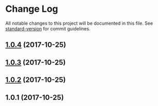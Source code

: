 # Change Log

All notable changes to this project will be documented in this file. See [standard-version](https://github.com/conventional-changelog/standard-version) for commit guidelines.

<a name="1.0.4"></a>
## [1.0.4](https://github.com/WilliamDASILVA/nuxt-stripe-module/compare/v1.0.3...v1.0.4) (2017-10-25)



<a name="1.0.3"></a>
## [1.0.3](https://github.com/WilliamDASILVA/nuxt-stripe-module/compare/v1.0.2...v1.0.3) (2017-10-25)



<a name="1.0.2"></a>
## [1.0.2](https://github.com/compare/v1.0.1...v1.0.2) (2017-10-25)



<a name="1.0.1"></a>
## 1.0.1 (2017-10-25)
